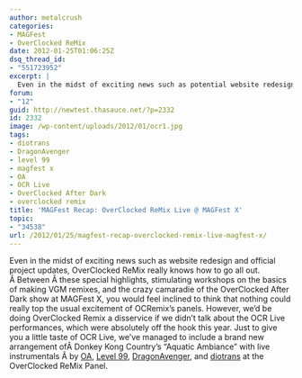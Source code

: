 ```yaml
---
author: metalcrush
categories:
- MAGFest
- OverClocked ReMix
date: 2012-01-25T01:06:25Z
dsq_thread_id:
- "551723952"
excerpt: |
  Even in the midst of exciting news such as potential website redesign and official project updates, OverClocked ReMix really knows how to go all out.  Between  these special highlights, stimulating workshops on the basics of making VGM remixes, and the crazy camaradie of the OverClocked After Dark show at MAGFest X, we've managed to include a brand new arrangement of Donkey Kong Country's "Aquatic Ambiance" with live instrumentals at the OverClocked ReMix Panel.
forum:
- "12"
guid: http://newtest.thasauce.net/?p=2332
id: 2332
image: /wp-content/uploads/2012/01/ocr1.jpg
tags:
- diotrans
- DragonAvenger
- level 99
- magfest x
- OA
- OCR Live
- OverClocked After Dark
- overclocked remix
title: 'MAGFest Recap: OverClocked ReMix Live @ MAGFest X'
topic:
- "34538"
url: /2012/01/25/magfest-recap-overclocked-remix-live-magfest-x/
---
```


<center>
</center>


  
Even in the midst of exciting news such as website redesign and official project updates, OverClocked ReMix really knows how to go all out. Â Between Â these special highlights, stimulating workshops on the basics of making VGM remixes, and the crazy camaradie of the OverClocked After Dark show at MAGFest X, you would feel inclined to think that nothing could really top the usual excitement of OCRemix&#8217;s panels. However, we&#8217;d be doing OverClocked Remix a disservice if we didn&#8217;t talk about the OCR Live performances, which were absolutely off the hook this year. Just to give you a little taste of OCR Live, we&#8217;ve managed to include a brand new arrangement ofÂ Donkey Kong Country&#8217;s &#8220;Aquatic Ambiance&#8221; with live instrumentals Â by [OA](http://remix.thasauce.net/mixer/oa/), [Level 99](http://remix.thasauce.net/mixer/level-99/), [DragonAvenger](http://remix.thasauce.net/mixer/dragonavenger/), and [diotrans](http://remix.thasauce.net/mixer/diotrans/) at the OverClocked ReMix Panel.